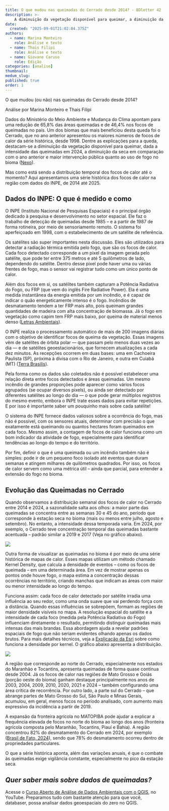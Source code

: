 ```yaml
---
title: O que mudou nas queimadas do Cerrado desde 2014? - BDletter 42
description: >- 
    A diminuição da vegetação disponível para queimar, a diminuição da seca e maior intervenção pública são principais fatores para redução das áreas queimadas
date:
  created: "2025-09-01T21:02:04.375Z"
authors:
  - name: Marina Monteiro
    role: Análise e texto
  - name: Thais Filipi
    role: Análise e texto
  - name: Giovane Caruso
    role: Edição
categories: [analise]
thumbnail: 
medum_slug: 
published: true
order: 1
---
```



O que mudou (ou não) nas queimadas do Cerrado desde 2014?

Análise por Marina Monteiro e Thais Filipi 

 

Dados do Ministério do Meio Ambiente e Mudança do Clima apontam para uma redução de 65,8% das áreas queimadas e de 46,4% nos focos de queimadas no país. Um dos biomas que mais beneficiou desta queda foi o Cerrado, que no ano anterior apresentou os maiores números de focos de calor da série histórica,  desde 1998. Dentre as explicações para a queda, destacam-se a diminuição da vegetação disponível para queimar, dada a intensidade das queimadas em 2024, a diminuição da seca em comparação com o ano anterior e maior intervenção pública quanto ao uso de fogo no bioma ([Nexo](https://www.nexojornal.com.br/expresso/2025/07/06/meio-ambiente-queimada-pantanal-cerrado-fogo-diminui-motivos-2025?utm_source=hs_email&utm_medium=email&_hsenc=p2ANqtz-_REBYaxwlZM35uGbts-1gZjip5fT-F1iEsLk_99w74m4NY_6FKMCLmQfFb__8nioMFhF_q)).

Mas como está sendo a distribuição temporal dos focos de calor até o momento? Aqui apresentamos uma série histórica dos focos de calor na região com dados do INPE, de 2014 até 2025.

## Dados do INPE: O que é medido e como

O INPE (Instituto Nacional de Pesquisas Espaciais) é o principal órgão dedicado à pesquisa e desenvolvimento no setor espacial. Ele faz o trabalho de detecção de queimadas desde 1985 – e a partir de 1987 de forma rotineira, por meio de sensoriamento remoto. O sistema foi aperfeiçoado em 1998, com o estabelecimento de um satélite de referência.

 

Os satélites são super importantes nesta discussão. Eles são utilizados para detectar a radiação térmica emitida pelo fogo, que são os focos de calor. Cada foco detectado corresponde a um pixel da imagem gerada pelo satélite, que pode ter entre 375 metros e até 5 quilômetros de lado, dependendo do satélite. Dentro desse pixel pode haver uma ou várias frentes de fogo, mas o sensor vai registrar tudo como um único ponto de calor.

 

Além dos focos em si, os satélites também capturam a Potência Radiativa do Fogo, ou FRP (que vem do inglês Fire Radiative Power). Ela é uma medida instantânea da energia emitida por um incêndio, e é capaz de indicar o quão energeticamente intenso é o fogo. Incêndios de desmatamento tendem a ter FRP mais alto, pois queimam grandes quantidades de madeira com alta concentração de biomassa. Já o fogo em vegetação como capim tem FRP mais baixo, por queima de material menos denso ([Letras Ambientais](https://www.letrasambientais.org.br/posts/como-e-feito-o-monitoramento-por-satelite-das-queimadas-no-brasil-?utm_source=hs_email&utm_medium=email&_hsenc=p2ANqtz-_REBYaxwlZM35uGbts-1gZjip5fT-F1iEsLk_99w74m4NY_6FKMCLmQfFb__8nioMFhF_q)).                                                  

 

O INPE realiza o processamento automático de mais de 200 imagens diárias com o objetivo de identificar focos de queima da vegetação. Essas imagens vêm de satélites de órbita polar — que passam pelo menos duas vezes ao dia — e de satélites geoestacionários, que fornecem atualizações a cada dez minutos. As recepções ocorrem em duas bases: uma em Cachoeira Paulista (SP), próxima à divisa com o Rio de Janeiro, e outra em Cuiabá (MT) ([Terra Brasilis](https://terrabrasilis.dpi.inpe.br/queimadas/portal/faq/index.html?utm_source=hs_email&utm_medium=email&_hsenc=p2ANqtz-_REBYaxwlZM35uGbts-1gZjip5fT-F1iEsLk_99w74m4NY_6FKMCLmQfFb__8nioMFhF_q)).

 

Pela forma como os dados são coletados não é possível estabelecer uma relação direta entre focos detectados e áreas queimadas. Um mesmo incêndio de grandes proporções pode aparecer como vários focos agrupados (se ocupar diversos pixels), ou ainda ser detectado por diferentes satélites ao longo do dia — o que pode gerar múltiplos registros do mesmo evento, embora o INPE trate esses dados para evitar repetições. E por isso é importante saber um pouquinho mais sobre cada satélite!

 

O sistema do INPE fornece dados valiosos sobre a ocorrência do fogo, mas não é possível, com os sensores atuais, determinar com precisão o que exatamente está queimando ou quantos hectares foram queimados em cada foco. Mesmo assim, a contagem de focos de calor funciona como um bom indicador da atividade de fogo, especialmente para identificar tendências ao longo do tempo e do território.

 

Por fim, definir o que é uma queimada ou um incêndio também não é simples: pode ir de um pequeno foco isolado até eventos que duram semanas e atingem milhares de quilômetros quadrados. Por isso, os focos de calor servem como uma métrica útil – ainda que parcial, para entender a extensão do fogo no bioma.

## Evolução das Queimadas no Cerrado

Quando observamos a distribuição semanal dos focos de calor no Cerrado entre 2014 e 2024, a sazonalidade salta aos olhos: a maior parte das queimadas se concentra entre as semanas 30 e 45 do ano, período que corresponde à estação seca no bioma (mais ou menos entre julho, agosto e setembro). No entanto, a intensidade dessa temporada varia. Em 2024, por exemplo, o Cerrado teve concentração temporal das queimadas bastante acentuada – padrão similar a 2019 e 2017 (Veja no gráfico abaixo).

<Image src="/blog/o-que-mudou-nas-queimadas-do-cerrado-2014/grafico_1.gif"/> 


Outra forma de visualizar as queimadas no bioma é por meio de uma série histórica de mapas de calor. Esses mapas utilizam um método chamado Kernel Density, que calcula a densidade de eventos – como os focos de queimada – em uma determinada área. Em vez de mostrar apenas os pontos onde houve fogo, o mapa estima a concentração dessas ocorrências no território, criando manchas que indicam as áreas com maior ou menor intensidade ao longo do tempo.

 

Funciona assim: cada foco de calor detectado por satélite irradia uma influência ao seu redor, como uma onda suave que vai perdendo força com a distância. Quando essas influências se sobrepõem, formam as regiões de maior densidade visíveis no mapa. A resolução espacial do satélite e a intensidade de cada foco (medida pela Potência Radiativa do Fogo)  influenciam diretamente o resultado, permitindo distinguir queimadas mais intensas das mais brandas. Essa abordagem ajuda a revelar padrões espaciais de fogo que não seriam evidentes olhando apenas os dados brutos. Para mais detalhes técnicos, veja a [Explicação da Esri](https://pro.arcgis.com/en/pro-app/latest/tool-reference/spatial-analyst/how-kernel-density-works.htm?utm_source=hs_email&utm_medium=email&_hsenc=p2ANqtz-_REBYaxwlZM35uGbts-1gZjip5fT-F1iEsLk_99w74m4NY_6FKMCLmQfFb__8nioMFhF_q) sobre como funciona a densidade por kernel. O gráfico abaixo apresenta a distribuição.

<Image src="/blog/o-que-mudou-nas-queimadas-do-cerrado-2014/grafico_2.png"/> 

A região que corresponde ao norte do Cerrado, especialmente nos estados do Maranhão e Tocantins, apresenta queimadas de forma quase contínua desde 2004. Já os focos de calor nas regiões de Mato Grosso e Goiás (porção oeste do bioma) ganham destaque principalmente nos anos de 2003, 2004, 2009, 2010, 2020, 2021 e 2024 – também configurando uma área crítica de recorrência. Por outro lado, a parte sul do Cerrado – que abrange partes de Mato Grosso do Sul, São Paulo e Minas Gerais, acumulou, em geral, menos focos no período analisado, com aumento mais expressivo da incidência a partir de 2019.

 

A expansão da fronteira agrícola no MATOPIBA pode ajudar a explicar a frequência elevada de focos no norte do bioma ao longo dos anos (fronteira agrícola composta pelo Maranhão, Tocantins, Piauí e Bahia). A região concentrou 82% do desmatamento do Cerrado em 2024, por exemplo ([Brasil de Fato, 2024](https://www.brasildefato.com.br/2025/02/06/fronteira-agricola-do-matopiba-concentra-82-do-desmatamento-do-cerrado-em-2024/?utm_source=hs_email&utm_medium=email&_hsenc=p2ANqtz-_REBYaxwlZM35uGbts-1gZjip5fT-F1iEsLk_99w74m4NY_6FKMCLmQfFb__8nioMFhF_q)), sendo que 78% do desmatamento ocorreu dentro de propriedades particulares. 

 
O que a série histórica aponta, além das variações anuais, é que o combate às queimadas exige vigilância constante, especialmente no pico da estação seca.

## _Quer saber mais sobre dados de queimadas?_

Acesse o [Curso Aberto de Análise de Dados Ambientais com o QGIS](https://www.youtube.com/playlist?list=PLu5pyM8QY6hhtvH_P_E9ho8BFmYfSakvF&utm_source=hs_email&utm_medium=email&_hsenc=p2ANqtz-_REBYaxwlZM35uGbts-1gZjip5fT-F1iEsLk_99w74m4NY_6FKMCLmQfFb__8nioMFhF_q), no YouTube. Preparamos tudo com bastante atenção para que você, databaser, possa analisar dados geoespaciais do zero no QGIS.